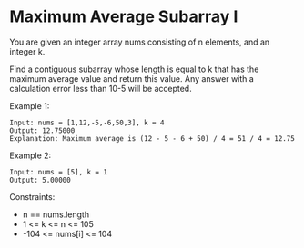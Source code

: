 # Maximum Average Subarray I

You are given an integer array nums consisting of n elements, and an integer k.

Find a contiguous subarray whose length is equal to k that has the maximum average value and return this value. Any answer with a calculation error less than 10-5 will be accepted.

Example 1:

    Input: nums = [1,12,-5,-6,50,3], k = 4
    Output: 12.75000
    Explanation: Maximum average is (12 - 5 - 6 + 50) / 4 = 51 / 4 = 12.75

Example 2:

    Input: nums = [5], k = 1
    Output: 5.00000

Constraints:

* n == nums.length
* 1 <= k <= n <= 105
* -104 <= nums[i] <= 104
